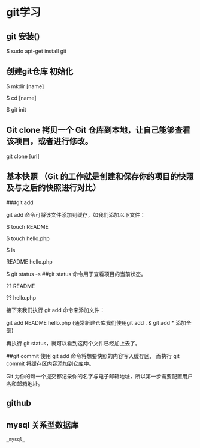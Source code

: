 # git学习

## git 安装()
$ sudo apt-get install git

## 创建git仓库 初始化
$ mkdir [name]

$ cd [name]

$ git init
  
## Git clone 拷贝一个 Git 仓库到本地，让自己能够查看该项目，或者进行修改。
git clone [url]

## 基本快照 （Git 的工作就是创建和保存你的项目的快照及与之后的快照进行对比）
 ###git add

 git add 命令可将该文件添加到缓存，如我们添加以下文件：

  $ touch README

  $ touch hello.php

  $ ls  

  README        hello.php

  $ git status -s      ##git status 命令用于查看项目的当前状态。

  ?? README

  ?? hello.php

接下来我们执行 git add 命令来添加文件：

  git add README hello.php (通常新建仓库我们使用git add . & git add * 添加全部)
  
  再执行 git status，就可以看到这两个文件已经加上去了。
  
##git commit
使用 git add 命令将想要快照的内容写入缓存区， 而执行 git commit 将缓存区内容添加到仓库中。

Git 为你的每一个提交都记录你的名字与电子邮箱地址，所以第一步需要配置用户名和邮箱地址。


 

## github 

## mysql 关系型数据库 
    _mysql_
